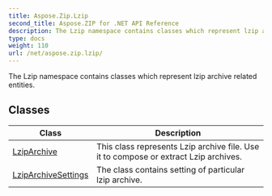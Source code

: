 ```yaml
---
title: Aspose.Zip.Lzip
second_title: Aspose.ZIP for .NET API Reference
description: The Lzip namespace contains classes which represent lzip archive related entities
type: docs
weight: 110
url: /net/aspose.zip.lzip/
---
```

The Lzip namespace contains classes which represent lzip archive related entities.

## Classes

| Class | Description |
| --- | --- |
| [LzipArchive](./lziparchive/) | This class represents Lzip archive file. Use it to compose or extract Lzip archives. |
| [LzipArchiveSettings](./lziparchivesettings/) | The class contains setting of particular lzip archive. |


